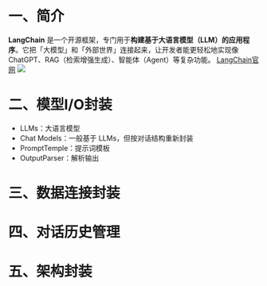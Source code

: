 # 一、简介
**LangChain** 是一个开源框架，专门用于**构建基于大语言模型（LLM）的应用程序**。它把「大模型」和「外部世界」连接起来，让开发者能更轻松地实现像 ChatGPT、RAG（检索增强生成）、智能体（Agent）等复杂功能。
[LangChain官网](https://www.langchain.com/)
![](https://cdn.jsdelivr.net/gh/Zsyyxrs/picgo-images/img/langchain.png)
# 二、模型I/O封装
- LLMs：大语言模型
- Chat Models：一般基于 LLMs，但按对话结构重新封装
- PromptTemple：提示词模板
- OutputParser：解析输出


# 三、数据连接封装


# 四、对话历史管理


# 五、架构封装
